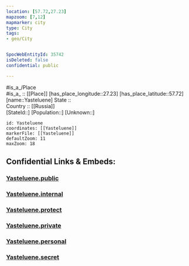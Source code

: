 ```yaml
---
location: [57.72,27.23] 
mapzoom: [7,12] 
mapmarker: city 
type: City
tags:
- geo/City


SpocWebEntityId: 35742
isDeleted: false
confidential: public

---
```

#is_a_/Place  
#is_a_ :: [[Place]] 
[has_place_longitude::27.23] 
[has_place_latitude::57.72] 
[name::Yasteluene] 
State ::  
Country :: [[Russia]]  
[StateId::] 
[Population::] 
[Unknown::] 


```leaflet
id: Yasteluene
coordinates: [[Yasteluene]] 
markerFile: [[Yasteluene]] 
defaultZoom: 11 
maxZoom: 18
```


## Confidential Links & Embeds: 

### [Yasteluene.public](/_public/\Earth\Continent\Europe\Europe~North\Estonia\Counties~Estonia\Võru\CityYasteluene.public.md) 

### [Yasteluene.internal](/_internal/\Earth\Continent\Europe\Europe~North\Estonia\Counties~Estonia\Võru\CityYasteluene.internal.md) 

### [Yasteluene.protect](/_protect/\Earth\Continent\Europe\Europe~North\Estonia\Counties~Estonia\Võru\CityYasteluene.protect.md) 

### [Yasteluene.private](/_private/\Earth\Continent\Europe\Europe~North\Estonia\Counties~Estonia\Võru\CityYasteluene.private.md) 

### [Yasteluene.personal](/_personal/\Earth\Continent\Europe\Europe~North\Estonia\Counties~Estonia\Võru\CityYasteluene.personal.md) 

### [Yasteluene.secret](/_secret/\Earth\Continent\Europe\Europe~North\Estonia\Counties~Estonia\Võru\CityYasteluene.secret.md)

